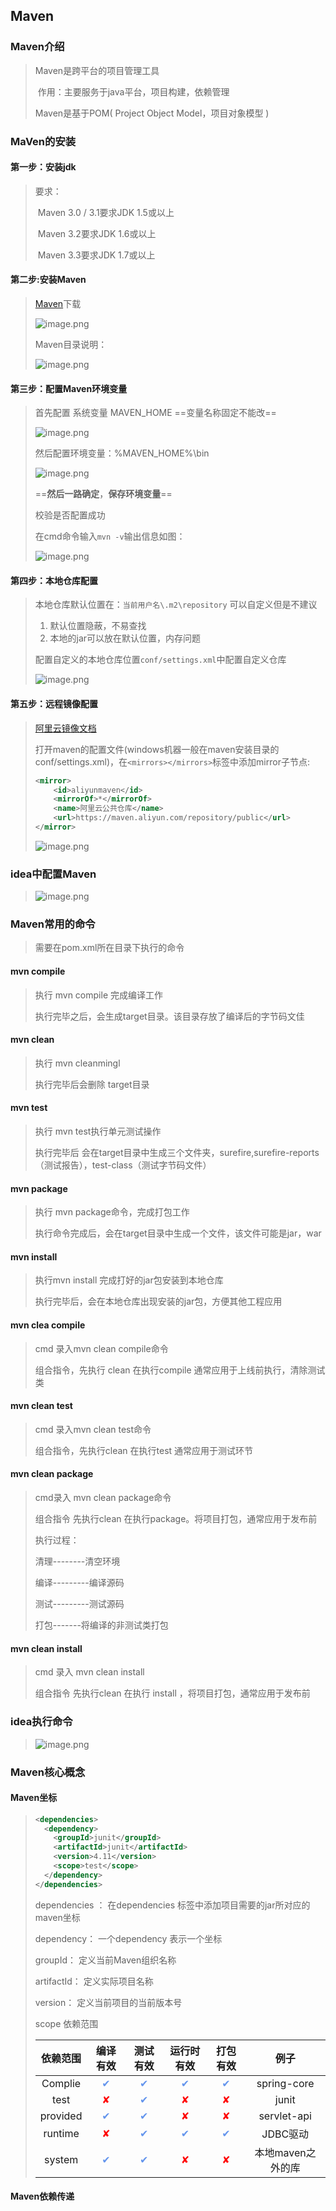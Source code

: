 ##                                                                      Maven

### Maven介绍

> Maven是跨平台的项目管理工具
>
> ​     作用：主要服务于java平台，项目构建，依赖管理
>
> Maven是基于POM( Project Object Model，项目对象模型 ) 

### MaVen的安装

#### 第一步：安装jdk 

>    要求：
>
> ​          Maven 3.0 / 3.1要求JDK 1.5或以上
>
> ​          Maven 3.2要求JDK 1.6或以上
>
> ​          Maven 3.3要求JDK 1.7或以上

#### 第二步:安装Maven

> [Maven](https://maven.apache.org/download.cgi)下载
>
> ![image.png](https://i.loli.net/2020/12/15/gKdLTjPBwh9irSb.png)
>
> Maven目录说明：
>
> ![image.png](https://i.loli.net/2020/12/15/XwROhL6W3UvA95s.png)

#### 第三步：配置Maven环境变量

> 首先配置 系统变量 MAVEN_HOME ==变量名称固定不能改==
>
> ![image.png](https://i.loli.net/2020/12/15/WamZRD6qixEks1J.png)
>
> 然后配置环境变量：%MAVEN_HOME%\bin
>
> ![image.png](https://i.loli.net/2020/12/15/4DLZWVREmTKOdcS.png)
>
> ==**然后一路确定**，**保存环境变量**==
>
> 校验是否配置成功
>
> 在cmd命令输入`mvn -v`输出信息如图：
>
> ![image.png](https://i.loli.net/2020/12/15/PfTASErNxUK2mjV.png)
>
> 

#### 第四步：本地仓库配置

> 本地仓库默认位置在：`当前用户名\.m2\repository` 可以自定义但是不建议
>
> 1. 默认位置隐蔽，不易查找
> 2. 本地的jar可以放在默认位置，内存问题
>
> 配置自定义的本地仓库位置`conf/settings.xml`中配置自定义仓库
>
> ![image.png](https://i.loli.net/2020/12/15/svoUXnY5yrIZh7x.png)
>
> 

#### 第五步：远程镜像配置

> [阿里云镜像文档](https://help.aliyun.com/document_detail/102512.html?spm=a2c40.aliyun_maven_repo.0.0.36183054eGk3vS)
>
> 打开maven的配置文件(windows机器一般在maven安装目录的conf/settings.xml)，在`<mirrors></mirrors>`标签中添加mirror子节点:
>
> ```xml
> <mirror>
>     <id>aliyunmaven</id>
>     <mirrorOf>*</mirrorOf>
>     <name>阿里云公共仓库</name>
>     <url>https://maven.aliyun.com/repository/public</url>
> </mirror>
> ```
>
> ![image.png](https://i.loli.net/2020/12/15/eMRNY3UIAtsEfvB.png)

### idea中配置Maven

> ![image.png](https://i.loli.net/2020/12/15/NQVA14IXw3t6UuM.png)

### Maven常用的命令

> 需要在pom.xml所在目录下执行的命令

#### mvn compile

> 执行 mvn compile 完成编译工作
>
> 执行完毕之后，会生成target目录。该目录存放了编译后的字节码文佳

#### mvn clean

> 执行 mvn cleanmingl
>
> 执行完毕后会删除 target目录

#### mvn test

> 执行 mvn test执行单元测试操作
>
> 执行完毕后 会在target目录中生成三个文件夹，surefire,surefire-reports（测试报告），test-class（测试字节码文件）

#### mvn package

> 执行 mvn package命令，完成打包工作
>
> 执行命令完成后，会在target目录中生成一个文件，该文件可能是jar，war

#### mvn install

> 执行mvn install 完成打好的jar包安装到本地仓库
>
> 执行完毕后，会在本地仓库出现安装的jar包，方便其他工程应用

#### mvn clea compile

>  cmd 录入mvn clean compile命令
>
> 组合指令，先执行 clean 在执行compile 通常应用于上线前执行，清除测试类

#### mvn clean test

> cmd 录入mvn clean test命令
>
> 组合指令，先执行clean 在执行test 通常应用于测试环节

#### mvn clean package

> cmd录入 mvn clean package命令
>
> 组合指令 先执行clean 在执行package。将项目打包，通常应用于发布前
>
> 执行过程：
>
>  清理--------清空环境
>
> 编译---------编译源码
>
> 测试---------测试源码
>
> 打包-------将编译的非测试类打包

#### mvn clean install 

> cmd 录入 mvn clean install
>
> 组合指令 先执行clean 在执行 install ，将项目打包，通常应用于发布前

### idea执行命令

> ![image.png](https://i.loli.net/2020/12/15/JTEV7Zb9jIvxHri.png)

### Maven核心概念

#### Maven坐标

> ```xml
> <dependencies>
>   <dependency>
>     <groupId>junit</groupId>
>     <artifactId>junit</artifactId>
>     <version>4.11</version>
>     <scope>test</scope>
>   </dependency>
> </dependencies>
> ```
>
> dependencies ：    在dependencies  标签中添加项目需要的jar所对应的maven坐标
>
> dependency：    一个dependency 表示一个坐标
>
> groupId：     定义当前Maven组织名称
>
> artifactId：    定义实际项目名称
>
> version：     定义当前项目的当前版本号
>
> scope  依赖范围
>
> | 依赖范围 |                  编译有效                   |                  测试有效                   |                 运行时有效                  |                  打包有效                   |       例子        |
> | :------: | :-----------------------------------------: | :-----------------------------------------: | :-----------------------------------------: | :-----------------------------------------: | :---------------: |
> | Complie  | <span style="color:cornflowerblue">✔</span> | <span style="color:cornflowerblue">✔</span> | <span style="color:cornflowerblue">✔</span> | <span style="color:cornflowerblue">✔</span> |    spring-core    |
> |   test   |      <span style="color:red">✘</span>       | <span style="color:cornflowerblue">✔</span> |      <span style="color:red">✘</span>       |      <span style="color:red">✘</span>       |       junit       |
> | provided | <span style="color:cornflowerblue">✔</span> | <span style="color:cornflowerblue">✔</span> |      <span style="color:red">✘</span>       |      <span style="color:red">✘</span>       |    servlet-api    |
> | runtime  |      <span style="color:red">✘</span>       | <span style="color:cornflowerblue">✔</span> | <span style="color:cornflowerblue">✔</span> | <span style="color:cornflowerblue">✔</span> |     JDBC驱动      |
> |  system  | <span style="color:cornflowerblue">✔</span> | <span style="color:cornflowerblue">✔</span> |      <span style="color:red">✘</span>       |      <span style="color:red">✘</span>       | 本地maven之外的库 |

#### Maven依赖传递



